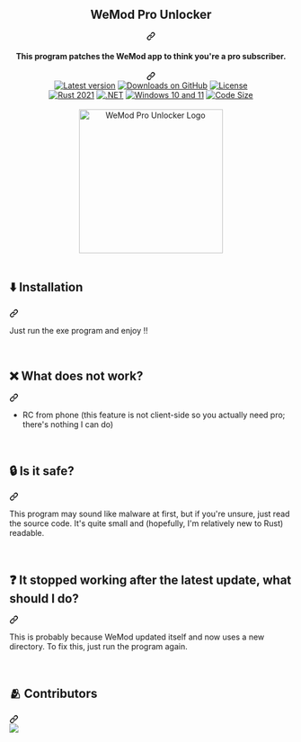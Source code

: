 <article class="markdown-body entry-content container-lg" itemprop="text"><div align="center" dir="auto">
  <div class="markdown-heading" dir="auto"><h1 tabindex="-1" class="heading-element" dir="auto">WeMod Pro Unlocker</h1><a id="user-content-wemod-pro-unlocker" class="anchor" aria-label="Permalink: WeMod Pro Unlocker" href="#wemod-pro-unlocker"><svg class="octicon octicon-link" viewBox="0 0 16 16" version="1.1" width="16" height="16" aria-hidden="true"><path d="m7.775 3.275 1.25-1.25a3.5 3.5 0 1 1 4.95 4.95l-2.5 2.5a3.5 3.5 0 0 1-4.95 0 .751.751 0 0 1 .018-1.042.751.751 0 0 1 1.042-.018 1.998 1.998 0 0 0 2.83 0l2.5-2.5a2.002 2.002 0 0 0-2.83-2.83l-1.25 1.25a.751.751 0 0 1-1.042-.018.751.751 0 0 1-.018-1.042Zm-4.69 9.64a1.998 1.998 0 0 0 2.83 0l1.25-1.25a.751.751 0 0 1 1.042.018.751.751 0 0 1 .018 1.042l-1.25 1.25a3.5 3.5 0 1 1-4.95-4.95l2.5-2.5a3.5 3.5 0 0 1 4.95 0 .751.751 0 0 1-.018 1.042.751.751 0 0 1-1.042.018 1.998 1.998 0 0 0-2.83 0l-2.5 2.5a1.998 1.998 0 0 0 0 2.83Z"></path></svg></a></div>
  <div class="markdown-heading" dir="auto"><h4 tabindex="-1" class="heading-element" dir="auto">This program patches the WeMod app to think you're a pro subscriber.</h4><a id="user-content-this-program-patches-the-wemod-app-to-think-youre-a-pro-subscriber" class="anchor" aria-label="Permalink: This program patches the WeMod app to think you're a pro subscriber." href="#this-program-patches-the-wemod-app-to-think-youre-a-pro-subscriber"><svg class="octicon octicon-link" viewBox="0 0 16 16" version="1.1" width="16" height="16" aria-hidden="true"><path d="m7.775 3.275 1.25-1.25a3.5 3.5 0 1 1 4.95 4.95l-2.5 2.5a3.5 3.5 0 0 1-4.95 0 .751.751 0 0 1 .018-1.042.751.751 0 0 1 1.042-.018 1.998 1.998 0 0 0 2.83 0l2.5-2.5a2.002 2.002 0 0 0-2.83-2.83l-1.25 1.25a.751.751 0 0 1-1.042-.018.751.751 0 0 1-.018-1.042Zm-4.69 9.64a1.998 1.998 0 0 0 2.83 0l1.25-1.25a.751.751 0 0 1 1.042.018.751.751 0 0 1 .018 1.042l-1.25 1.25a3.5 3.5 0 1 1-4.95-4.95l2.5-2.5a3.5 3.5 0 0 1 4.95 0 .751.751 0 0 1-.018 1.042.751.751 0 0 1-1.042.018 1.998 1.998 0 0 0-2.83 0l-2.5 2.5a1.998 1.998 0 0 0 0 2.83Z"></path></svg></a></div>
  <a target="_blank" rel="noopener noreferrer nofollow" href="https://camo.githubusercontent.com/ea1f7c0c4bcc24ebffddfe7c2e577dd48585d8810395f05e1aa309879a52433b/68747470733a2f2f696d672e736869656c64732e696f2f6769746875622f762f72656c656173652f62656e6e6574742d73682f77656d6f642d70726f2d756e6c6f636b65722e737667"><img src="https://camo.githubusercontent.com/ea1f7c0c4bcc24ebffddfe7c2e577dd48585d8810395f05e1aa309879a52433b/68747470733a2f2f696d672e736869656c64732e696f2f6769746875622f762f72656c656173652f62656e6e6574742d73682f77656d6f642d70726f2d756e6c6f636b65722e737667" alt="Latest version" data-canonical-src="https://img.shields.io/github/v/release/bennett-sh/wemod-pro-unlocker.svg" style="max-width: 100%;"></a>
  <a target="_blank" rel="noopener noreferrer nofollow" href="https://camo.githubusercontent.com/9eead3ad75e0801e061b70ed9764a0302f9bcc67e25166811b130b16bf373b45/68747470733a2f2f696d672e736869656c64732e696f2f6769746875622f646f776e6c6f6164732f62656e6e6574742d73682f77656d6f642d70726f2d756e6c6f636b65722f746f74616c3f6c6162656c3d476974487562253230446f776e6c6f616473"><img src="https://camo.githubusercontent.com/9eead3ad75e0801e061b70ed9764a0302f9bcc67e25166811b130b16bf373b45/68747470733a2f2f696d672e736869656c64732e696f2f6769746875622f646f776e6c6f6164732f62656e6e6574742d73682f77656d6f642d70726f2d756e6c6f636b65722f746f74616c3f6c6162656c3d476974487562253230446f776e6c6f616473" alt="Downloads on GitHub" data-canonical-src="https://img.shields.io/github/downloads/bennett-sh/wemod-pro-unlocker/total?label=GitHub%20Downloads" style="max-width: 100%;"></a>
  <a target="_blank" rel="noopener noreferrer nofollow" href="https://camo.githubusercontent.com/05d9147b1e9024847ce0e3e52480df7ea29eefbb5aedca8cf3846e1d8a317f4e/68747470733a2f2f696d672e736869656c64732e696f2f6372617465732f6c2f77656d6f642d70726f2d756e6c6f636b65723f636f6c6f723d677265656e"><img src="https://camo.githubusercontent.com/05d9147b1e9024847ce0e3e52480df7ea29eefbb5aedca8cf3846e1d8a317f4e/68747470733a2f2f696d672e736869656c64732e696f2f6372617465732f6c2f77656d6f642d70726f2d756e6c6f636b65723f636f6c6f723d677265656e" alt="License" data-canonical-src="https://img.shields.io/crates/l/wemod-pro-unlocker?color=green" style="max-width: 100%;"></a><br>
  <a target="_blank" rel="noopener noreferrer nofollow" href="https://camo.githubusercontent.com/848ea1bc3b1ae1c7b5abc3b035d383a73a27b606175761fb3100b9f21eaef5b3/68747470733a2f2f696d672e736869656c64732e696f2f62616467652f727573742d323032312d6f72616e67653f6c6f676f3d72757374"><img src="https://camo.githubusercontent.com/848ea1bc3b1ae1c7b5abc3b035d383a73a27b606175761fb3100b9f21eaef5b3/68747470733a2f2f696d672e736869656c64732e696f2f62616467652f727573742d323032312d6f72616e67653f6c6f676f3d72757374" alt="Rust 2021" data-canonical-src="https://img.shields.io/badge/rust-2021-orange?logo=rust" style="max-width: 100%;"></a>
  <a target="_blank" rel="noopener noreferrer nofollow" href="https://camo.githubusercontent.com/b8e041003862fb992f41aafa37c6ecd7381563aa959f5e7a7a47bd9b9ec51cb1/68747470733a2f2f696d672e736869656c64732e696f2f62616467652f2e4e45542d3531324244343f6c6f676f3d646f746e6574"><img src="https://camo.githubusercontent.com/b8e041003862fb992f41aafa37c6ecd7381563aa959f5e7a7a47bd9b9ec51cb1/68747470733a2f2f696d672e736869656c64732e696f2f62616467652f2e4e45542d3531324244343f6c6f676f3d646f746e6574" alt=".NET" data-canonical-src="https://img.shields.io/badge/.NET-512BD4?logo=dotnet" style="max-width: 100%;"></a>
  <a target="_blank" rel="noopener noreferrer nofollow" href="https://camo.githubusercontent.com/01e7454612c2f21fc8e3defd777204e5787f2d28504bb99b42cc89cddd4050d9/68747470733a2f2f696d672e736869656c64732e696f2f62616467652f57696e646f77732d31302b31312d3030373844343f6c6f676f3d77696e646f77732d3131"><img src="https://camo.githubusercontent.com/01e7454612c2f21fc8e3defd777204e5787f2d28504bb99b42cc89cddd4050d9/68747470733a2f2f696d672e736869656c64732e696f2f62616467652f57696e646f77732d31302b31312d3030373844343f6c6f676f3d77696e646f77732d3131" alt="Windows 10 and 11" data-canonical-src="https://img.shields.io/badge/Windows-10+11-0078D4?logo=windows-11" style="max-width: 100%;"></a>
  <a target="_blank" rel="noopener noreferrer nofollow" href="https://camo.githubusercontent.com/6c8280eabbb98e651e771cff568744afe996fee686e21b4210e18dde48e0f660/68747470733a2f2f696d672e736869656c64732e696f2f6769746875622f6c616e6775616765732f636f64652d73697a652f62656e6e6574742d73682f77656d6f642d70726f2d756e6c6f636b65723f636f6c6f723d79656c6c6f77"><img src="https://camo.githubusercontent.com/6c8280eabbb98e651e771cff568744afe996fee686e21b4210e18dde48e0f660/68747470733a2f2f696d672e736869656c64732e696f2f6769746875622f6c616e6775616765732f636f64652d73697a652f62656e6e6574742d73682f77656d6f642d70726f2d756e6c6f636b65723f636f6c6f723d79656c6c6f77" alt="Code Size" data-canonical-src="https://img.shields.io/github/languages/code-size/bennett-sh/wemod-pro-unlocker?color=yellow" style="max-width: 100%;"></a><br><br>
  <a target="_blank" rel="noopener noreferrer nofollow" href="https://user-images.githubusercontent.com/110846042/204567385-4df3007c-7a63-40fd-9feb-f9f36aa43030.png"><img width="256" src="https://user-images.githubusercontent.com/110846042/204567385-4df3007c-7a63-40fd-9feb-f9f36aa43030.png" alt="WeMod Pro Unlocker Logo" style="max-width: 100%;"></a>
</div>
<br>
<div class="markdown-heading" dir="auto"><h2 tabindex="-1" class="heading-element" dir="auto">⬇️ Installation</h2><a id="user-content-️-installation" class="anchor" aria-label="Permalink: ⬇️ Installation" href="#️-installation"><svg class="octicon octicon-link" viewBox="0 0 16 16" version="1.1" width="16" height="16" aria-hidden="true"><path d="m7.775 3.275 1.25-1.25a3.5 3.5 0 1 1 4.95 4.95l-2.5 2.5a3.5 3.5 0 0 1-4.95 0 .751.751 0 0 1 .018-1.042.751.751 0 0 1 1.042-.018 1.998 1.998 0 0 0 2.83 0l2.5-2.5a2.002 2.002 0 0 0-2.83-2.83l-1.25 1.25a.751.751 0 0 1-1.042-.018.751.751 0 0 1-.018-1.042Zm-4.69 9.64a1.998 1.998 0 0 0 2.83 0l1.25-1.25a.751.751 0 0 1 1.042.018.751.751 0 0 1 .018 1.042l-1.25 1.25a3.5 3.5 0 1 1-4.95-4.95l2.5-2.5a3.5 3.5 0 0 1 4.95 0 .751.751 0 0 1-.018 1.042.751.751 0 0 1-1.042.018 1.998 1.998 0 0 0-2.83 0l-2.5 2.5a1.998 1.998 0 0 0 0 2.83Z"></path></svg></a></div>
<p>Just run the exe program and enjoy !!</p>
</ul>
<br>
<div class="markdown-heading" dir="auto"><h2 tabindex="-1" class="heading-element" dir="auto">❌ What does not work?</h2><a id="user-content--what-does-not-work" class="anchor" aria-label="Permalink: ❌ What does not work?" href="#-what-does-not-work"><svg class="octicon octicon-link" viewBox="0 0 16 16" version="1.1" width="16" height="16" aria-hidden="true"><path d="m7.775 3.275 1.25-1.25a3.5 3.5 0 1 1 4.95 4.95l-2.5 2.5a3.5 3.5 0 0 1-4.95 0 .751.751 0 0 1 .018-1.042.751.751 0 0 1 1.042-.018 1.998 1.998 0 0 0 2.83 0l2.5-2.5a2.002 2.002 0 0 0-2.83-2.83l-1.25 1.25a.751.751 0 0 1-1.042-.018.751.751 0 0 1-.018-1.042Zm-4.69 9.64a1.998 1.998 0 0 0 2.83 0l1.25-1.25a.751.751 0 0 1 1.042.018.751.751 0 0 1 .018 1.042l-1.25 1.25a3.5 3.5 0 1 1-4.95-4.95l2.5-2.5a3.5 3.5 0 0 1 4.95 0 .751.751 0 0 1-.018 1.042.751.751 0 0 1-1.042.018 1.998 1.998 0 0 0-2.83 0l-2.5 2.5a1.998 1.998 0 0 0 0 2.83Z"></path></svg></a></div>
<ul dir="auto">
<li>RC from phone (this feature is not client-side so you actually need pro; there's nothing I can do)</li>
</ul>
<br>
<div class="markdown-heading" dir="auto"><h2 tabindex="-1" class="heading-element" dir="auto">🔒 Is it safe?</h2><a id="user-content--is-it-safe" class="anchor" aria-label="Permalink: 🔒 Is it safe?" href="#-is-it-safe"><svg class="octicon octicon-link" viewBox="0 0 16 16" version="1.1" width="16" height="16" aria-hidden="true"><path d="m7.775 3.275 1.25-1.25a3.5 3.5 0 1 1 4.95 4.95l-2.5 2.5a3.5 3.5 0 0 1-4.95 0 .751.751 0 0 1 .018-1.042.751.751 0 0 1 1.042-.018 1.998 1.998 0 0 0 2.83 0l2.5-2.5a2.002 2.002 0 0 0-2.83-2.83l-1.25 1.25a.751.751 0 0 1-1.042-.018.751.751 0 0 1-.018-1.042Zm-4.69 9.64a1.998 1.998 0 0 0 2.83 0l1.25-1.25a.751.751 0 0 1 1.042.018.751.751 0 0 1 .018 1.042l-1.25 1.25a3.5 3.5 0 1 1-4.95-4.95l2.5-2.5a3.5 3.5 0 0 1 4.95 0 .751.751 0 0 1-.018 1.042.751.751 0 0 1-1.042.018 1.998 1.998 0 0 0-2.83 0l-2.5 2.5a1.998 1.998 0 0 0 0 2.83Z"></path></svg></a></div>
<p dir="auto">This program may sound like malware at first, but if you're unsure, just read the source code. It's quite small and (hopefully, I'm relatively new to Rust) readable.</p>
<br>
<div class="markdown-heading" dir="auto"><h2 tabindex="-1" class="heading-element" dir="auto">❓ It stopped working after the latest update, what should I do?</h2><a id="user-content--it-stopped-working-after-the-latest-update-what-should-i-do" class="anchor" aria-label="Permalink: ❓ It stopped working after the latest update, what should I do?" href="#-it-stopped-working-after-the-latest-update-what-should-i-do"><svg class="octicon octicon-link" viewBox="0 0 16 16" version="1.1" width="16" height="16" aria-hidden="true"><path d="m7.775 3.275 1.25-1.25a3.5 3.5 0 1 1 4.95 4.95l-2.5 2.5a3.5 3.5 0 0 1-4.95 0 .751.751 0 0 1 .018-1.042.751.751 0 0 1 1.042-.018 1.998 1.998 0 0 0 2.83 0l2.5-2.5a2.002 2.002 0 0 0-2.83-2.83l-1.25 1.25a.751.751 0 0 1-1.042-.018.751.751 0 0 1-.018-1.042Zm-4.69 9.64a1.998 1.998 0 0 0 2.83 0l1.25-1.25a.751.751 0 0 1 1.042.018.751.751 0 0 1 .018 1.042l-1.25 1.25a3.5 3.5 0 1 1-4.95-4.95l2.5-2.5a3.5 3.5 0 0 1 4.95 0 .751.751 0 0 1-.018 1.042.751.751 0 0 1-1.042.018 1.998 1.998 0 0 0-2.83 0l-2.5 2.5a1.998 1.998 0 0 0 0 2.83Z"></path></svg></a></div>
<p dir="auto">This is probably because WeMod updated itself and now uses a new directory. To fix this, just run the program again.</p>
<br>
<div class="markdown-heading" dir="auto"><h2 tabindex="-1" class="heading-element" dir="auto">🫂 Contributors</h2><a id="user-content--contributors" class="anchor" aria-label="Permalink: 🫂 Contributors" href="#-contributors"><svg class="octicon octicon-link" viewBox="0 0 16 16" version="1.1" width="16" height="16" aria-hidden="true"><path d="m7.775 3.275 1.25-1.25a3.5 3.5 0 1 1 4.95 4.95l-2.5 2.5a3.5 3.5 0 0 1-4.95 0 .751.751 0 0 1 .018-1.042.751.751 0 0 1 1.042-.018 1.998 1.998 0 0 0 2.83 0l2.5-2.5a2.002 2.002 0 0 0-2.83-2.83l-1.25 1.25a.751.751 0 0 1-1.042-.018.751.751 0 0 1-.018-1.042Zm-4.69 9.64a1.998 1.998 0 0 0 2.83 0l1.25-1.25a.751.751 0 0 1 1.042.018.751.751 0 0 1 .018 1.042l-1.25 1.25a3.5 3.5 0 1 1-4.95-4.95l2.5-2.5a3.5 3.5 0 0 1 4.95 0 .751.751 0 0 1-.018 1.042.751.751 0 0 1-1.042.018 1.998 1.998 0 0 0-2.83 0l-2.5 2.5a1.998 1.998 0 0 0 0 2.83Z"></path></svg></a></div>
<a href="https://github.com/DaBaival/wemod-pro-unlocker/graphs/contributors">
  <img src="https://camo.githubusercontent.com/e51a79c285b7818bdfefc07dd8a360fe8d2799582abfc8b3d26e4f23da0a42b6/68747470733a2f2f636f6e747269622e726f636b732f696d6167653f7265706f3d446142616976616c2f77656d6f642d70726f2d756e6c6f636b6572" data-canonical-src="https://contrib.rocks/image?repo=DaBaival/wemod-pro-unlocker" style="max-width: 100%;">
</a>
</article>
